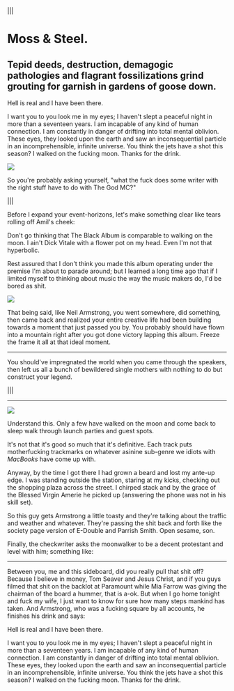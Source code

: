 |||

  # Moss & Steel.

  ## Tepid deeds, destruction, demagogic pathologies and flagrant fossilizations grind grouting for garnish in gardens of goose down.

  Hell is real and I have been there.

  I want you to you look me in my eyes; I haven't slept a peaceful night in more than a seventeen years. I am incapable of any kind of human connection. I am constantly in danger of drifting into total mental oblivion. These eyes, they looked upon the earth and saw an inconsequential particle in an incomprehensible, infinite universe. You think the jets have a shot this season? I walked on the fucking moon. Thanks for the drink.

  ![](http://cloud.ahfr.org/22e5b4d0a9872511881f.jpg)

  So you're probably asking yourself, "what the fuck does some writer with the right stuff have to do with The God MC?"


|||

  Before I expand your event-horizons, let's make something clear like tears rolling off Amil's cheek:

  Don't go thinking that The Black Album is comparable to walking on the moon. I ain't Dick Vitale with a flower pot on my head. Even I'm not that hyperbolic.

  Rest assured that I don't think you made this album operating under the premise I'm about to parade around; but I learned a long time ago that if I limited myself to thinking about music the way the music makers do, I'd be bored as shit.

  ![](http://cloud.ahfr.org/f24929a0407db76c9747.jpg)

  That being said, like Neil Armstrong, you went somewhere, did something, then came back and realized your entire creative life had been building towards a moment that just passed you by. You probably should have flown into a mountain right after you got done victory lapping this album. Freeze the frame it all at that ideal moment.

  * * *

  You should've impregnated the world when you came through the speakers, then left us all a bunch of bewildered single mothers with nothing to do but construct your legend.


|||

  * * *

  ![](http://cloud.ahfr.org/fa1a767d0c98ea5d33f4.jpg)

  Understand this. Only a few have walked on the moon and come back to sleep walk through launch parties and guest spots.

  It's not that it's good so much that it's definitive. Each track puts motherfucking trackmarks on whatever asinine sub-genre we idiots with _MacBooks_ have come up with.

  Anyway, by the time I got there I had grown a beard and lost my ante-up edge. I was standing outside the station, staring at my kicks, checking out the shopping plaza across the street. I chirped stack and by the grace of the Blessed Virgin Amerie he picked up (answering the phone was not in his skill set).

  So this guy gets Armstrong a little toasty and they're talking about the traffic and weather and whatever. They're passing the shit back and forth like the society page version of E-Double and Parrish Smith. Open sesame, son.

  Finally, the checkwriter asks the moonwalker to be a decent protestant and level with him; something like:


* * *

Between you, me and this sideboard, did you really pull that shit off? Because I believe in money, Tom Seaver and Jesus Christ, and if you guys filmed that shit on the backlot at Paramount while Mia Farrow was giving the chairman of the board a hummer, that is a-ok. But when I go home tonight and fuck my wife, I just want to know for sure how many steps mankind has taken. And Armstrong, who was a fucking square by all accounts, he finishes his drink and says:

Hell is real and I have been there.

I want you to you look me in my eyes; I haven't slept a peaceful night in more than a seventeen years. I am incapable of any kind of human connection. I am constantly in danger of drifting into total mental oblivion. These eyes, they looked upon the earth and saw an inconsequential particle in an incomprehensible, infinite universe. You think the jets have a shot this season? I walked on the fucking moon. Thanks for the drink.
